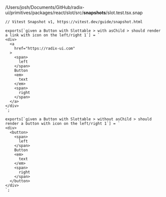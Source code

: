 /Users/josh/Documents/GitHub/radix-ui/primitives/packages/react/slot/src/__snapshots__/slot.test.tsx.snap
```
// Vitest Snapshot v1, https://vitest.dev/guide/snapshot.html

exports[`given a Button with Slottable > with asChild > should render a link with icon on the left/right 1`] = `
<div>
  <a
    href="https://radix-ui.com"
  >
    <span>
      left
    </span>
    Button 
    <em>
      text
    </em>
    <span>
      right
    </span>
  </a>
</div>
`;

exports[`given a Button with Slottable > without asChild > should render a button with icon on the left/right 1`] = `
<div>
  <button>
    <span>
      left
    </span>
    Button 
    <em>
      text
    </em>
    <span>
      right
    </span>
  </button>
</div>
`;

```
